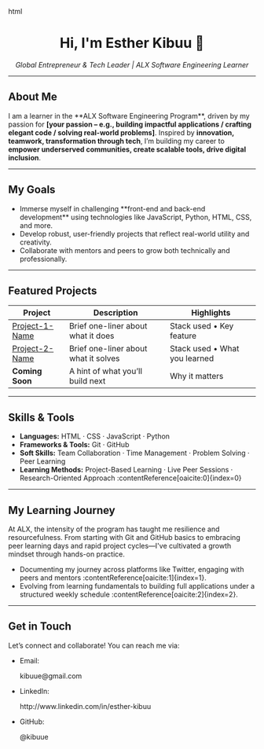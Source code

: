 html
<h1 align="center">Hi, I'm <strong>Esther Kibuu</strong> 👋</h1>
<p align="center"><em>Global Entrepreneur & Tech Leader | ALX Software Engineering Learner</em></p>

---

##  About Me  
<p>  
I am a learner in the **ALX Software Engineering Program**, driven by my passion for <strong>[your passion – e.g., building impactful applications / crafting elegant code / solving real-world problems]</strong>. Inspired by <strong>innovation, teamwork, transformation through tech</strong>, I’m building my career to <strong>empower underserved communities, create scalable tools, drive digital inclusion</strong>.  
</p>

---

##  My Goals  
<ul>
  <li>Immerse myself in challenging **front-end and back-end development** using technologies like JavaScript, Python, HTML, CSS, and more.</li>
  <li>Develop robust, user-friendly projects that reflect real-world utility and creativity.</li>
  <li>Collaborate with mentors and peers to grow both technically and professionally.</li>
</ul>

---

##  Featured Projects  
<div align="center">

| Project | Description | Highlights |
|---------|-------------|------------|
| [Project-1-Name](link) | Brief one-liner about what it does | Stack used • Key feature |
| [Project-2-Name](link) | Brief one-liner about what it solves | Stack used • What you learned |
| **Coming Soon** | A hint of what you’ll build next | Why it matters |

</div>

---

##  Skills & Tools  
- **Languages:** HTML · CSS · JavaScript · Python  
- **Frameworks & Tools:** Git · GitHub
- **Soft Skills:** Team Collaboration · Time Management · Problem Solving · Peer Learning
- **Learning Methods:** Project-Based Learning · Live Peer Sessions · Research-Oriented Approach :contentReference[oaicite:0]{index=0}

---

##  My Learning Journey  
<p>At ALX, the intensity of the program has taught me resilience and resourcefulness. From starting with Git and GitHub basics to embracing peer learning days and rapid project cycles—I've cultivated a growth mindset through hands-on practice.  
</p>  
<ul>
  <li>Documenting my journey across platforms like Twitter, engaging with peers and mentors :contentReference[oaicite:1]{index=1}.</li>
  <li>Evolving from learning fundamentals to building full applications under a structured weekly schedule :contentReference[oaicite:2]{index=2}.</li>
</ul>

---

##  Get in Touch  
<p>Let’s connect and collaborate! You can reach me via:</p>  

- <p>Email:</p>  kibuue@gmail.com
  
- <p>LinkedIn:</p>  http://www.linkedin.com/in/esther-kibuu
  
- <p>GitHub:</p>  @kibuue  

